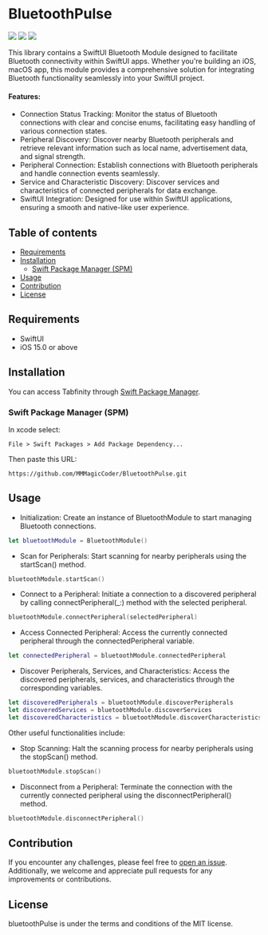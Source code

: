 # BluetoothPulse

 ![](https://img.shields.io/badge/platform-iOS-d3d3d3) ![](https://img.shields.io/badge/iOS-15.0%2B-43A6C6) ![](https://img.shields.io/badge/Swift-5-F86F15)

This library contains a SwiftUI Bluetooth Module designed to facilitate Bluetooth connectivity within SwiftUI apps. Whether you're building an iOS, macOS app, this module provides a comprehensive solution for integrating Bluetooth functionality seamlessly into your SwiftUI project.

#### Features:
  - Connection Status Tracking: Monitor the status of Bluetooth connections with clear and concise enums, facilitating easy handling of various connection states.
  - Peripheral Discovery: Discover nearby Bluetooth peripherals and retrieve relevant information such as local name, advertisement data, and signal strength.
  - Peripheral Connection: Establish connections with Bluetooth peripherals and handle connection events seamlessly.
  - Service and Characteristic Discovery: Discover services and characteristics of connected peripherals for data exchange.
  - SwiftUI Integration: Designed for use within SwiftUI applications, ensuring a smooth and native-like user experience.

## Table of contents
   - [Requirements](#requirements)
   - [Installation](#installation)
     - [Swift Package Manager (SPM)](#spm)
   - [Usage](#usage)
   - [Contribution](#contribution)
   - [License](#license)

## Requirements
<a id="requirements"></a>
   - SwiftUI
   - iOS 15.0 or above

## Installation
<a id="installation"></a>
You can access Tabfinity through [Swift Package Manager](https://github.com/apple/swift-package-manager).
### Swift Package Manager (SPM)
<a id="spm"></a>
In xcode select:
```
File > Swift Packages > Add Package Dependency...
```
Then paste this URL:
```
https://github.com/MMMagicCoder/BluetoothPulse.git
```

## Usage

<a id="usage"></a>

- Initialization: Create an instance of BluetoothModule to start managing Bluetooth connections.

```swift
let bluetoothModule = BluetoothModule()
```

- Scan for Peripherals: Start scanning for nearby peripherals using the startScan() method.
```swift
bluetoothModule.startScan()
```

- Connect to a Peripheral: Initiate a connection to a discovered peripheral by calling connectPeripheral(_:) method with the selected peripheral.
```swift
bluetoothModule.connectPeripheral(selectedPeripheral)
```

- Access Connected Peripheral: Access the currently connected peripheral through the connectedPeripheral variable.
```swift
let connectedPeripheral = bluetoothModule.connectedPeripheral
```

- Discover Peripherals, Services, and Characteristics: Access the discovered peripherals, services, and characteristics through the corresponding variables.
```swift
let discoveredPeripherals = bluetoothModule.discoverPeripherals
let discoveredServices = bluetoothModule.discoverServices
let discoveredCharacteristics = bluetoothModule.discoverCharacteristics
```

Other useful functionalities include:

- Stop Scanning: Halt the scanning process for nearby peripherals using the stopScan() method.
```swift
bluetoothModule.stopScan()
```

- Disconnect from a Peripheral: Terminate the connection with the currently connected peripheral using the disconnectPeripheral() method.
```swift
bluetoothModule.disconnectPeripheral()
```

## Contribution
<a id="contribution"></a>
If you encounter any challenges, please feel free to [open an issue](https://github.com/MMMagicCoder/bluetoothPulse/issues/new). Additionally, we welcome and appreciate pull requests for any improvements or contributions.

## License
<a id="license"></a>
bluetoothPulse is under the terms and conditions of the MIT license.
```

